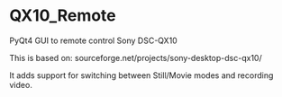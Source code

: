# QX10_Remote
PyQt4 GUI to remote control Sony DSC-QX10


This is based on: sourceforge.net/projects/sony-desktop-dsc-qx10/

It adds support for switching between Still/Movie modes and recording video.
